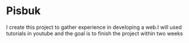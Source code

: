 # Pisbuk
I create this project to gather experience in developing a web.I will used tutorials in youtube and the goal is to finish the project within two weeks
